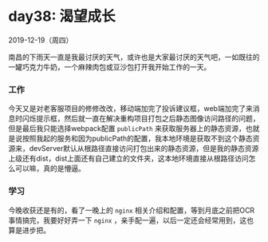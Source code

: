 # day38: 渴望成长
2019-12-19（周四）

南昌的下雨天一直是我最讨厌的天气，或许也是大家最讨厌的天气吧，一如既往的一罐巧克力牛奶，一个麻辣肉包或豆沙包打开我开始工作的一天。

### 工作
今天又是对老客服项目的修修改改，移动端加完了投诉建议框，web端加完了来消息时闪烁提示框，然后就一直在解决重构项目打包之后静态图像访问路径的问题，但是最后我只能选择webpack配置 `publicPath` 来获取服务器上的静态资源，也就是说按照我起的服务和因为publicPath的配置，我本地环境是获取不到这个静态资源来，devServer默认从根路径直接访问打包出来的静态资源，但是我的静态资源上级还有dist，dist上面还有自己建立的文件夹，这本地环境直接从根路径访问怎么可以嘛，真的是懵逼。

### 学习
今晚收获还是有的，看了一晚上的 `nginx` 相关介绍和配置，等到月底之前把OCR事情搞完，我要好好弄一下 `nginx` ，亲手配一遍，以后一定还会经常用到，这也算是进步把。
